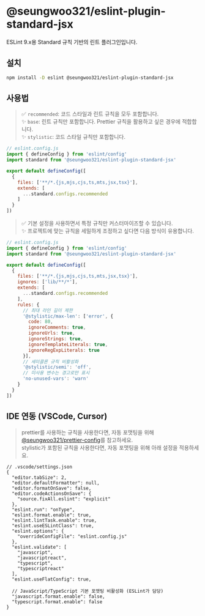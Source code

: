 # @seungwoo321/eslint-plugin-standard-jsx

ESLint 9.x용 Standard 규칙 기반의 린트 플러그인입니다.

## 설치

```bash
npm install -D eslint @seungwoo321/eslint-plugin-standard-jsx
```

## 사용법

> ✅ `recommended`: 코드 스타일과 린트 규칙을 모두 포함합니다.  
> ✨ `base`: 린트 규칙만 포함합니다. Prettier 규칙을 활용하고 싶은 경우에 적합합니다.  
> ✨ `stylistic`: 코드 스타일 규칙만 포함합니다.    

```js
// eslint.config.js
import { defineConfig } from 'eslint/config'
import standard from '@seungwoo321/eslint-plugin-standard-jsx'

export default defineConfig([
  {
    files: ['**/*.{js,mjs,cjs,ts,mts,jsx,tsx}'],
    extends: [
      ...standard.configs.recommended
    ]
  }
])

```

> ✅ 기본 설정을 사용하면서 특정 규칙만 커스터마이즈할 수 있습니다.  
> ✨ 프로젝트에 맞는 규칙을 세밀하게 조정하고 싶다면 다음 방식이 유용합니다.

```js
// eslint.config.js
import { defineConfig } from 'eslint/config'
import standard from '@seungwoo321/eslint-plugin-standard-jsx'

export default defineConfig([
  {
    files: ['**/*.{js,mjs,cjs,ts,mts,jsx,tsx}'],
    ignores: ['lib/**/*'],
    extends: [
      ...standard.configs.recommended
    ],
    rules: {
      // 최대 라인 길이 제한
      '@stylistic/max-len': ['error', {
        code: 80,
        ignoreComments: true,
        ignoreUrls: true,
        ignoreStrings: true,
        ignoreTemplateLiterals: true,
        ignoreRegExpLiterals: true
      }],
      // 세미콜론 규칙 비활성화
      '@stylistic/semi': 'off',
      // 미사용 변수는 경고로만 표시
      'no-unused-vars': 'warn'
    }
  }
])

```

## IDE 연동 (VSCode, Cursor)

> prettier를 사용하는 규칙을 사용한다면, 자동 포맷팅을 위해 [@seungwoo321/prettier-config](../prettier-config/README.md)를 참고하세요.  
> stylistic가 포함된 규칙을 사용한다면, 자동 포맷팅을 위해 아래 설정을 적용하세요.

```jsonc
// .vscode/settings.json
{
  "editor.tabSize": 2,
  "editor.defaultFormatter": null,
  "editor.formatOnSave": false,
  "editor.codeActionsOnSave": {
    "source.fixAll.eslint": "explicit"
  },
  "eslint.run": "onType",
  "eslint.format.enable": true,
  "eslint.lintTask.enable": true,
  "eslint.useESLintClass": true,
  "eslint.options": {
    "overrideConfigFile": "eslint.config.js"
  },
  "eslint.validate": [
    "javascript",
    "javascriptreact",
    "typescript", 
    "typescriptreact"
  ],
  "eslint.useFlatConfig": true,
  
  // JavaScript/TypeScript 기본 포맷팅 비활성화 (ESLint가 담당)
  "javascript.format.enable": false,
  "typescript.format.enable": false
}
```
